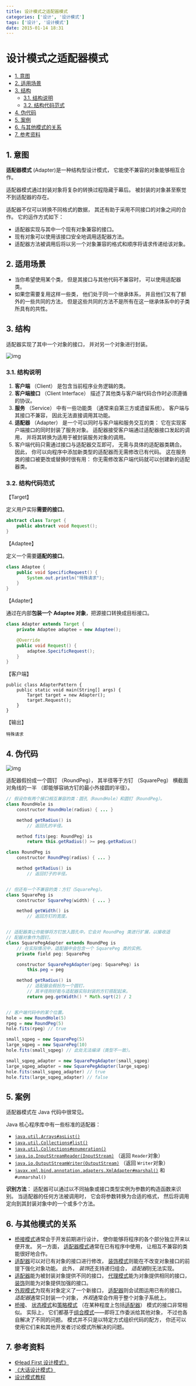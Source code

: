```yaml
---
title: 设计模式之适配器模式
categories: ['设计', '设计模式']
tags: ['设计', '设计模式']
date: 2015-01-14 18:31
---
```


# 设计模式之适配器模式

<!-- TOC depthFrom:2 depthTo:3 -->

- [1. 意图](#1-意图)
- [2. 适用场景](#2-适用场景)
- [3. 结构](#3-结构)
  - [3.1. 结构说明](#31-结构说明)
  - [3.2. 结构代码范式](#32-结构代码范式)
- [4. 伪代码](#4-伪代码)
- [5. 案例](#5-案例)
- [6. 与其他模式的关系](#6-与其他模式的关系)
- [7. 参考资料](#7-参考资料)

<!-- /TOC -->

## 1. 意图

**适配器模式** (Adapter)是一种结构型设计模式， 它能使不兼容的对象能够相互合作。

适配器模式通过封装对象将复杂的转换过程隐藏于幕后。 被封装的对象甚至察觉不到适配器的存在。

适配器不仅可以转换不同格式的数据， 其还有助于采用不同接口的对象之间的合作。 它的运作方式如下：

- 适配器实现与其中一个现有对象兼容的接口。
- 现有对象可以使用该接口安全地调用适配器方法。
- 适配器方法被调用后将以另一个对象兼容的格式和顺序将请求传递给该对象。

## 2. 适用场景

- 当你希望使用某个类， 但是其接口与其他代码不兼容时， 可以使用适配器类。
- 如果您需要复用这样一些类， 他们处于同一个继承体系， 并且他们又有了额外的一些共同的方法， 但是这些共同的方法不是所有在这一继承体系中的子类所具有的共性。

## 3. 结构

适配器实现了其中一个对象的接口， 并对另一个对象进行封装。

![img](https://raw.githubusercontent.com/dunwu/images/dev/snap/20210430141928.png)

### 3.1. 结构说明

1. **客户端** （Client） 是包含当前程序业务逻辑的类。
2. **客户端接口** （Client Interface） 描述了其他类与客户端代码合作时必须遵循的协议。
3. **服务** （Service） 中有一些功能类 （通常来自第三方或遗留系统）。 客户端与其接口不兼容， 因此无法直接调用其功能。
4. **适配器** （Adapter） 是一个可以同时与客户端和服务交互的类： 它在实现客户端接口的同时封装了服务对象。 适配器接受客户端通过适配器接口发起的调用， 并将其转换为适用于被封装服务对象的调用。
5. 客户端代码只需通过接口与适配器交互即可， 无需与具体的适配器类耦合。 因此， 你可以向程序中添加新类型的适配器而无需修改已有代码。 这在服务类的接口被更改或替换时很有用： 你无需修改客户端代码就可以创建新的适配器类。

### 3.2. 结构代码范式

【Target】

定义用户实际**需要的接口**。

```java
abstract class Target {
    public abstract void Request();
}
```

【Adaptee】

定义一个需要**适配的接口**。

```java
class Adaptee {
    public void SpecificRequest() {
        System.out.println("特殊请求");
    }
}
```

【Adapter】

通过在内部**包装一个** **Adaptee 对象**，把源接口转换成目标接口。

```java
class Adapter extends Target {
    private Adaptee adaptee = new Adaptee();

    @Override
    public void Request() {
        adaptee.SpecificRequest();
    }
}
```

【客户端】

```
public class AdapterPattern {
    public static void main(String[] args) {
        Target target = new Adapter();
        target.Request();
    }
}
```

【输出】

```
特殊请求
```

## 4. 伪代码

![img](https://raw.githubusercontent.com/dunwu/images/dev/snap/20210430165258.png)

适配器假扮成一个圆钉 （Round­Peg）， 其半径等于方钉 （Square­Peg） 横截面对角线的一半 （即能够容纳方钉的最小外接圆的半径）。

```java
// 假设你有两个接口相互兼容的类：圆孔（Round­Hole）和圆钉（Round­Peg）。
class RoundHole is
    constructor RoundHole(radius) { ... }

    method getRadius() is
        // 返回孔的半径。

    method fits(peg: RoundPeg) is
        return this.getRadius() >= peg.getRadius()

class RoundPeg is
    constructor RoundPeg(radius) { ... }

    method getRadius() is
        // 返回钉子的半径。


// 但还有一个不兼容的类：方钉（Square­Peg）。
class SquarePeg is
    constructor SquarePeg(width) { ... }

    method getWidth() is
        // 返回方钉的宽度。


// 适配器类让你能够将方钉放入圆孔中。它会对 RoundPeg 类进行扩展，以接收适
// 配器对象作为圆钉。
class SquarePegAdapter extends RoundPeg is
    // 在实际情况中，适配器中会包含一个 SquarePeg 类的实例。
    private field peg: SquarePeg

    constructor SquarePegAdapter(peg: SquarePeg) is
        this.peg = peg

    method getRadius() is
        // 适配器会假扮为一个圆钉，
        // 其半径刚好能与适配器实际封装的方钉搭配起来。
        return peg.getWidth() * Math.sqrt(2) / 2


// 客户端代码中的某个位置。
hole = new RoundHole(5)
rpeg = new RoundPeg(5)
hole.fits(rpeg) // true

small_sqpeg = new SquarePeg(5)
large_sqpeg = new SquarePeg(10)
hole.fits(small_sqpeg) // 此处无法编译（类型不一致）。

small_sqpeg_adapter = new SquarePegAdapter(small_sqpeg)
large_sqpeg_adapter = new SquarePegAdapter(large_sqpeg)
hole.fits(small_sqpeg_adapter) // true
hole.fits(large_sqpeg_adapter) // false
```

## 5. 案例

适配器模式在 Java 代码中很常见。

Java 核心程序库中有一些标准的适配器：

- [`java.util.Arrays#asList()`](https://docs.oracle.com/javase/8/docs/api/java/util/Arrays.html#asList-T...-)
- [`java.util.Collections#list()`](https://docs.oracle.com/javase/8/docs/api/java/util/Collections.html#list-java.util.Enumeration-)
- [`java.util.Collections#enumeration()`](https://docs.oracle.com/javase/8/docs/api/java/util/Collections.html#enumeration-java.util.Collection-)
- [`java.io.InputStreamReader(InputStream)`](https://docs.oracle.com/javase/8/docs/api/java/io/InputStreamReader.html#InputStreamReader-java.io.InputStream-) （返回 `Reader`对象）
- [`java.io.OutputStreamWriter(OutputStream)`](https://docs.oracle.com/javase/8/docs/api/java/io/OutputStreamWriter.html#OutputStreamWriter-java.io.OutputStream-) （返回 `Writer`对象）
- [`javax.xml.bind.annotation.adapters.XmlAdapter#marshal()`](https://docs.oracle.com/javase/8/docs/api/javax/xml/bind/annotation/adapters/XmlAdapter.html#marshal-BoundType-) 和 `#unmarshal()`

**识别方法**： 适配器可以通过以不同抽象或接口类型实例为参数的构造函数来识别。 当适配器的任何方法被调用时， 它会将参数转换为合适的格式， 然后将调用定向到其封装对象中的一个或多个方法。

## 6. 与其他模式的关系

- [桥接模式](https://refactoringguru.cn/design-patterns/bridge)通常会于开发前期进行设计， 使你能够将程序的各个部分独立开来以便开发。 另一方面， [适配器模式](https://refactoringguru.cn/design-patterns/adapter)通常在已有程序中使用， 让相互不兼容的类能很好地合作。
- [适配器](https://refactoringguru.cn/design-patterns/adapter)可以对已有对象的接口进行修改， [装饰模式](https://refactoringguru.cn/design-patterns/decorator)则能在不改变对象接口的前提下强化对象功能。 此外， *装饰*还支持递归组合， *适配器*则无法实现。
- [适配器](https://refactoringguru.cn/design-patterns/adapter)能为被封装对象提供不同的接口， [代理模式](https://refactoringguru.cn/design-patterns/proxy)能为对象提供相同的接口， [装饰](https://refactoringguru.cn/design-patterns/decorator)则能为对象提供加强的接口。
- [外观模式](https://refactoringguru.cn/design-patterns/facade)为现有对象定义了一个新接口， [适配器](https://refactoringguru.cn/design-patterns/adapter)则会试图运用已有的接口。 *适配器*通常只封装一个对象， *外观*通常会作用于整个对象子系统上。
- [桥接](https://refactoringguru.cn/design-patterns/bridge)、 [状态模式](https://refactoringguru.cn/design-patterns/state)和[策略模式](https://refactoringguru.cn/design-patterns/strategy) （在某种程度上包括[适配器](https://refactoringguru.cn/design-patterns/adapter)） 模式的接口非常相似。 实际上， 它们都基于[组合模式](https://refactoringguru.cn/design-patterns/composite)——即将工作委派给其他对象， 不过也各自解决了不同的问题。 模式并不只是以特定方式组织代码的配方， 你还可以使用它们来和其他开发者讨论模式所解决的问题。

## 7. 参考资料

- [《Head First 设计模式》](https://book.douban.com/subject/2243615/)
- [《大话设计模式》](https://book.douban.com/subject/2334288/)
- [设计模式教程](https://refactoringguru.cn/design-patterns/catalog)
